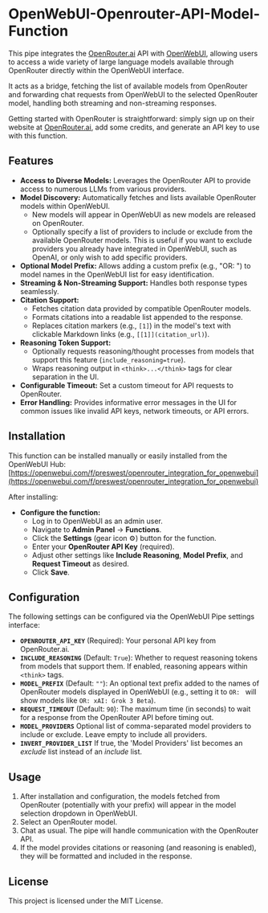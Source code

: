 # OpenWebUI-Openrouter-API-Model-Function

This pipe integrates the [OpenRouter.ai](https://openrouter.ai/) API with [OpenWebUI](https://openwebui.com/), allowing users to access a wide variety of large language models available through OpenRouter directly within the OpenWebUI interface.

It acts as a bridge, fetching the list of available models from OpenRouter and forwarding chat requests from OpenWebUI to the selected OpenRouter model, handling both streaming and non-streaming responses.

Getting started with OpenRouter is straightforward: simply sign up on their website at [OpenRouter.ai](https://openrouter.ai/), add some credits, and generate an API key to use with this function.

## Features

* **Access to Diverse Models:** Leverages the OpenRouter API to provide access to numerous LLMs from various providers.
* **Model Discovery:** Automatically fetches and lists available OpenRouter models within OpenWebUI. 
    * New models will appear in OpenWebUI as new models are released on OpenRouter.
    * Optionally specify a list of providers to include or exclude from the available OpenRouter models. This is useful if you want to exclude providers you already have integrated in OpenWebUI, such as OpenAI, or only wish to add specific providers.
* **Optional Model Prefix:** Allows adding a custom prefix (e.g., "OR: ") to model names in the OpenWebUI list for easy identification.
* **Streaming & Non-Streaming Support:** Handles both response types seamlessly.
* **Citation Support:**
    * Fetches citation data provided by compatible OpenRouter models.
    * Formats citations into a readable list appended to the response.
    * Replaces citation markers (e.g., `[1]`) in the model's text with clickable Markdown links (e.g., `[[1]](citation_url)`).
* **Reasoning Token Support:**
    * Optionally requests reasoning/thought processes from models that support this feature (`include_reasoning=true`).
    * Wraps reasoning output in `<think>...</think>` tags for clear separation in the UI.
* **Configurable Timeout:** Set a custom timeout for API requests to OpenRouter.
* **Error Handling:** Provides informative error messages in the UI for common issues like invalid API keys, network timeouts, or API errors.

## Installation

This function can be installed manually or easily installed from the OpenWebUI Hub:
[https://openwebui.com/f/preswest/openrouter_integration_for_openwebui](https://openwebui.com/f/preswest/openrouter_integration_for_openwebui)

After installing:

* **Configure the function:**
    * Log in to OpenWebUI as an admin user.
    * Navigate to **Admin Panel** -> **Functions**.
    * Click the **Settings** (gear icon ⚙️) button for the function.
    * Enter your **OpenRouter API Key** (required).
    * Adjust other settings like **Include Reasoning**, **Model Prefix**, and **Request Timeout** as desired.
    * Click **Save**.

## Configuration

The following settings can be configured via the OpenWebUI Pipe settings interface:

* **`OPENROUTER_API_KEY`** (Required): Your personal API key from OpenRouter.ai.
* **`INCLUDE_REASONING`** (Default: `True`): Whether to request reasoning tokens from models that support them. If enabled, reasoning appears within `<think>` tags.
* **`MODEL_PREFIX`** (Default: `""`): An optional text prefix added to the names of OpenRouter models displayed in OpenWebUI (e.g., setting it to `OR: ` will show models like `OR: xAI: Grok 3 Beta`).
* **`REQUEST_TIMEOUT`** (Default: `90`): The maximum time (in seconds) to wait for a response from the OpenRouter API before timing out.
* **`MODEL_PROVIDERS`** Optional list of comma-separated model providers to include or exclude. Leave empty to include all providers.
* **`INVERT_PROVIDER_LIST`** If true, the 'Model Providers' list becomes an *exclude* list instead of an *include* list.

## Usage

1.  After installation and configuration, the models fetched from OpenRouter (potentially with your prefix) will appear in the model selection dropdown in OpenWebUI.
2.  Select an OpenRouter model.
3.  Chat as usual. The pipe will handle communication with the OpenRouter API.
4.  If the model provides citations or reasoning (and reasoning is enabled), they will be formatted and included in the response.

## License

This project is licensed under the MIT License.
